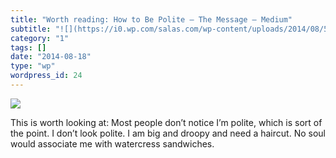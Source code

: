 ```yaml
---
title: "Worth reading: How to Be Polite — The Message — Medium"
subtitle: "![](https://i0.wp.com/salas.com/wp-content/uploads/2014/08/5524e-1408365433155.png?w=584&ssl=1)"
category: "1"
tags: []
date: "2014-08-18"
type: "wp"
wordpress_id: 24
---
```

![](https://i0.wp.com/salas.com/wp-content/uploads/2014/08/5524e-1408365433155.png?w=584&ssl=1)

This is worth looking at: Most people don’t notice I’m polite, which is sort of the point. I don’t look polite. I am big and droopy and need a haircut. No soul would associate me with watercress sandwiches.